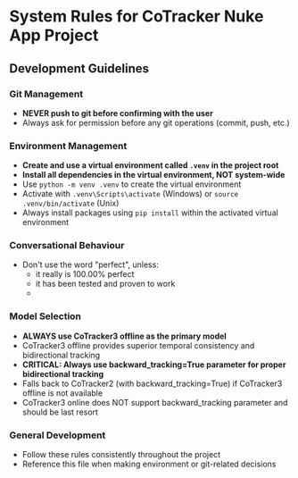 # System Rules for CoTracker Nuke App Project

## Development Guidelines

### Git Management

- **NEVER push to git before confirming with the user**
- Always ask for permission before any git operations (commit, push, etc.)

### Environment Management

- **Create and use a virtual environment called `.venv` in the project root**
- **Install all dependencies in the virtual environment, NOT system-wide**
- Use `python -m venv .venv` to create the virtual environment
- Activate with `.venv\Scripts\activate` (Windows) or `source .venv/bin/activate` (Unix)
- Always install packages using `pip install` within the activated virtual environment

### Conversational Behaviour

- Don't use the word "perfect", unless:
  - it really is 100.00% perfect
  - it has been tested and proven to work
  - 

### Model Selection

- **ALWAYS use CoTracker3 offline as the primary model**
- CoTracker3 offline provides superior temporal consistency and bidirectional tracking
- **CRITICAL: Always use backward_tracking=True parameter for proper bidirectional tracking**
- Falls back to CoTracker2 (with backward_tracking=True) if CoTracker3 offline is not available
- CoTracker3 online does NOT support backward_tracking parameter and should be last resort

### General Development

- Follow these rules consistently throughout the project
- Reference this file when making environment or git-related decisions
